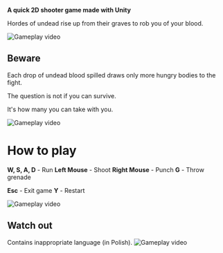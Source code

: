 **A quick 2D shooter game made with Unity**

Hordes of undead rise up from their graves to rob you of your blood.



![Gameplay video](gifs/fight1.gif)


## Beware

Each drop of undead blood spilled draws only more hungry bodies to the fight.

The question is not if you can survive. 

It's how many you can take with you.


![Gameplay video](gifs/fight.gif)


# How to play
**W, S, A, D** - Run
**Left Mouse** - Shoot
**Right Mouse** - Punch
**G** - Throw grenade

**Esc** - Exit game
**Y** - Restart


![Gameplay video](gifs/fight3.gif)


## Watch out
Contains inappropriate language (in Polish).
![Gameplay video](gifs/fight2.gif)

